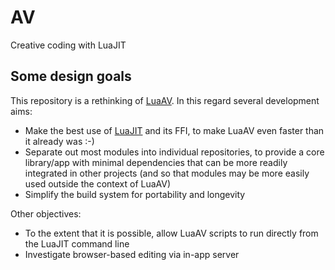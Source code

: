 # AV

Creative coding with LuaJIT

## Some design goals

This repository is a rethinking of [LuaAV](http://lua-av.mat.ucsb.edu/blog/). In this regard several development aims:

- Make the best use of [LuaJIT](http://luajit.org) and its FFI, to make LuaAV even faster than it already was :-)
- Separate out most modules into individual repositories, to provide a core library/app with minimal dependencies that can be more readily integrated in other projects (and so that modules may be more easily used outside the context of LuaAV)
- Simplify the build system for portability and longevity

Other objectives:

- To the extent that it is possible, allow LuaAV scripts to run directly from the LuaJIT command line
- Investigate browser-based editing via in-app server
